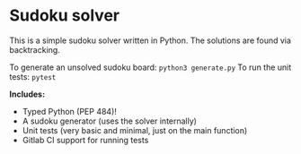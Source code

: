 # Sudoku solver

This is a simple sudoku solver written in Python. The solutions are found via
backtracking.

To generate an unsolved sudoku board: `python3 generate.py`
To run the unit tests: `pytest`

**Includes:**
* Typed Python (PEP 484)!
* A sudoku generator (uses the solver internally)
* Unit tests (very basic and minimal, just on the main function)
* Gitlab CI support for running tests
